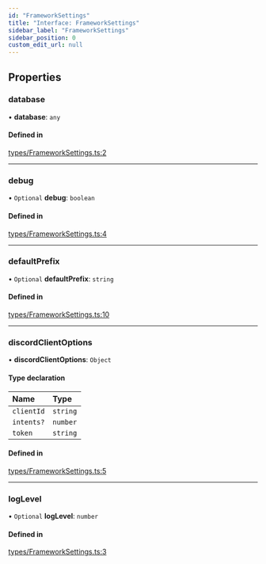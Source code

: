 ```yaml
---
id: "FrameworkSettings"
title: "Interface: FrameworkSettings"
sidebar_label: "FrameworkSettings"
sidebar_position: 0
custom_edit_url: null
---
```


## Properties

### database

• **database**: `any`

#### Defined in

[types/FrameworkSettings.ts:2](https://github.com/ZumitoTeam/zumito-framework/blob/3f6ac2b/src/types/FrameworkSettings.ts#L2)

___

### debug

• `Optional` **debug**: `boolean`

#### Defined in

[types/FrameworkSettings.ts:4](https://github.com/ZumitoTeam/zumito-framework/blob/3f6ac2b/src/types/FrameworkSettings.ts#L4)

___

### defaultPrefix

• `Optional` **defaultPrefix**: `string`

#### Defined in

[types/FrameworkSettings.ts:10](https://github.com/ZumitoTeam/zumito-framework/blob/3f6ac2b/src/types/FrameworkSettings.ts#L10)

___

### discordClientOptions

• **discordClientOptions**: `Object`

#### Type declaration

| Name | Type |
| :------ | :------ |
| `clientId` | `string` |
| `intents?` | `number` |
| `token` | `string` |

#### Defined in

[types/FrameworkSettings.ts:5](https://github.com/ZumitoTeam/zumito-framework/blob/3f6ac2b/src/types/FrameworkSettings.ts#L5)

___

### logLevel

• `Optional` **logLevel**: `number`

#### Defined in

[types/FrameworkSettings.ts:3](https://github.com/ZumitoTeam/zumito-framework/blob/3f6ac2b/src/types/FrameworkSettings.ts#L3)
